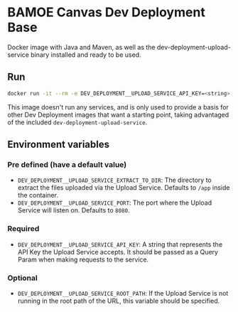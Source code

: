# BAMOE Canvas Dev Deployment Base

Docker image with Java and Maven, as well as the dev-deployment-upload-service binary installed and ready to be used.

## Run

```bash
docker run -it --rm -e DEV_DEPLOYMENT__UPLOAD_SERVICE_API_KEY=<string> quay.io/bamoe/canvas-dev-deployment-base:9.2.1-ibm-0005 <cmd>
```

This image doesn't run any services, and is only used to provide a basis for other Dev Deployment images that want a starting point, taking advantaged of the included `dev-deployment-upload-service`.

## Environment variables

### Pre defined (have a default value)

- `DEV_DEPLOYMENT__UPLOAD_SERVICE_EXTRACT_TO_DIR`: The directory to extract the files uploaded via the Upload Service. Defaults to `/app` inside the container.
- `DEV_DEPLOYMENT__UPLOAD_SERVICE_PORT`: The port where the Upload Service will listen on. Defaults to `8080`.

### Required

- `DEV_DEPLOYMENT__UPLOAD_SERVICE_API_KEY`: A string that represents the API Key the Upload Service accepts. It should be passed as a Query Param when making requests to the service.

### Optional

- `DEV_DEPLOYMENT__UPLOAD_SERVICE_ROOT_PATH`: If the Upload Service is not running in the root path of the URL, this variable should be specified.